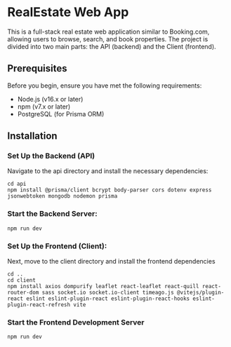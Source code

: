 # RealEstate Web App

This is a full-stack real estate web application similar to Booking.com, allowing users to browse, search, and book properties. The project is divided into two main parts: the API (backend) and the Client (frontend).


## Prerequisites

Before you begin, ensure you have met the following requirements:

- Node.js (v16.x or later)
- npm (v7.x or later)
- PostgreSQL (for Prisma ORM)

## Installation

### Set Up the Backend (API)
Navigate to the api directory and install the necessary dependencies:
```
cd api
npm install @prisma/client bcrypt body-parser cors dotenv express jsonwebtoken mongodb nodemon prisma
```
### Start the Backend Server:
```
npm run dev
```

### Set Up the Frontend (Client):
Next, move to the client directory and install the frontend dependencies
```
cd ..
cd client
npm install axios dompurify leaflet react-leaflet react-quill react-router-dom sass socket.io socket.io-client timeago.js @vitejs/plugin-react eslint eslint-plugin-react eslint-plugin-react-hooks eslint-plugin-react-refresh vite
```
### Start the Frontend Development Server
```
npm run dev
```








